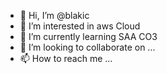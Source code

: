 - 👋 Hi, I’m @blakic
- 👀 I’m interested in aws Cloud 
- 🌱 I’m currently learning SAA CO3 
- 💞️ I’m looking to collaborate on ...
- 📫 How to reach me ...

<!---
blakic/blakic is a ✨ special ✨ repository because its `README.md` (this file) appears on your GitHub profile.
You can click the Preview link to take a look at your changes.
--->

